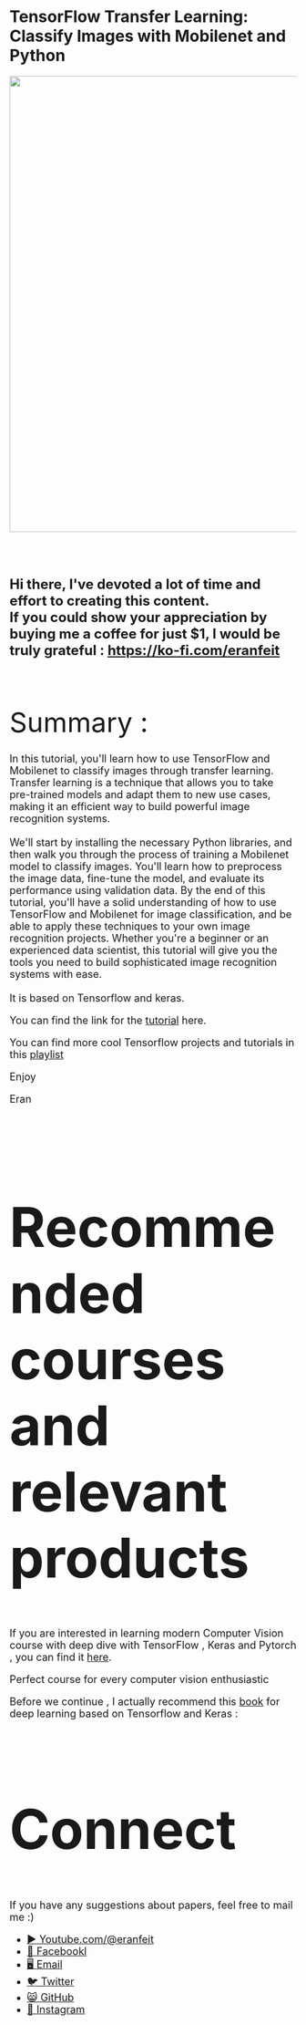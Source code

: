 # TensorFlow Transfer Learning: Classify Images with Mobilenet and Python

<p align="center">
  <img width="800" src="Mobilenet.png" "image">
</p>

##
<br/><br/> 

**<font size="5">Hi there,
I've devoted a lot of time and effort to creating this content. <br/> 
If you could show your appreciation by buying me a coffee for just $1, I would be truly grateful : https://ko-fi.com/eranfeit**

<br/><br/>
<font size= "7" >
Summary : <br/>


<font size= "4" >
In this tutorial, you'll learn how to use TensorFlow and Mobilenet to classify images through transfer learning. Transfer learning is a technique that allows you to take pre-trained models and adapt them to new use cases, making it an efficient way to build powerful image recognition systems.
<br/><br/> 
We'll start by installing the necessary Python libraries, and then walk you through the process of training a Mobilenet model to classify images. You'll learn how to preprocess the image data, fine-tune the model, and evaluate its performance using validation data. By the end of this tutorial, you'll have a solid understanding of how to use TensorFlow and Mobilenet for image classification, and be able to apply these techniques to your own image recognition projects. Whether you're a beginner or an experienced data scientist, this tutorial will give you the tools you need to build sophisticated image recognition systems with ease.
<br/><br/> 
It is based on Tensorflow and keras.

You can find the link for the [tutorial](https://youtu.be/xsBm_DTSbB0) here. 

You can find more cool Tensorflow projects and tutorials in this [playlist](https://youtube.com/playlist?list=PLdkryDe59y4Ze9_12JhWu3cs-lOGYwYeD)

Enjoy

Eran
<br/><br/> 

</font>

# Recommended courses and relevant products 
<font size= "4" >

If you are interested in learning modern Computer Vision course with deep dive with TensorFlow , Keras and Pytorch , you can find it [here](http://bit.ly/3HeDy1V).

Perfect course for every computer vision enthusiastic

Before we continue , I actually recommend this [book](https://amzn.to/3STWZ2N) for deep learning based on Tensorflow and Keras : 



</font>

# Connect

<font size= "4" >
If you have any suggestions about papers, feel free to mail me :)

- [▶️ Youtube.com/@eranfeit](youtube.com/@eranfeit?sub_confirmation=1)
- [🐙 Facebookl](https://www.facebook.com/groups/3080601358933585)
- [🖥️ Email](mailto:feitgemel@gmail.com)
- [🐦 Twitter](https://twitter.com/eran_feit )
- [😸 GitHub](https://github.com/feitgemel)
- [📸 Instagram](https://www.instagram.com/eran_feit/)
</font>

